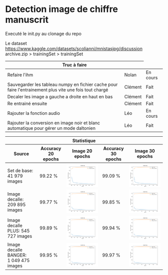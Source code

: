 # Detection image de chiffre manuscrit

Executé le init.py au clonage du repo

Le dataset <https://www.kaggle.com/datasets/scolianni/mnistasjpg/discussion>
archive.zip > trainingSet > trainingSet

<table>
    <thead>
        <tr>
            <th colspan="2">Truc à faire</th>
        </tr>
    </thead>
    <tbody>
        <tr>
            <td>Refaire l'ihm</td>
            <td>Nolan</td>
            <td>En cours</td>
        </tr>
        <tr>
            <td>Sauvegarder les tableau numpy en fichier cache pour faire l'entrainement plus vite une fois tout chargé</td>
            <td>Clément</td>
            <td>Fait</td>
        </tr>
        <tr>
            <td>Decaler les image a gauche a droite en haut en bas</td>
            <td>Clément</td>
            <td>Fait</td>
        </tr>
        <tr>
            <td>Re entrainé ensuite</td>
            <td>Clément</td>
            <td>Fait</td>
        </tr>
        <tr>
            <td>Rajouter la fonction audio</td>
            <td>Léo</td>
            <td>En cours</td>
        </tr>
        <tr>
            <td>Rajouter la conversion en image noir et blanc automatique pour gérer un mode daltonien</td>
            <td>Léo</td>
            <td>Fait</td>
        </tr>
    </tbody>
</table>

<table>
    <thead>
        <tr>
            <th colspan="5">Statistique</th>
        </tr>
        <tr>
            <th>Source</th>
            <th>Accuracy 20 epochs</th>
            <th>Image 20 epochs</th>
            <th>Accuracy 30 epochs</th>
            <th>Image 30 epochs</th>
        </tr>
    </thead>
    <tbody>
        <tr>
            <td>Set de base: 41 979 images</td>
            <td>99.22 %</td>
            <td><img src="stat/model_loss_accuracy_base_20.png"></th>
            <td>99.09 %</td>
            <td><img src="stat/model_loss_accuracy_base_30.png"></th>
        </tr>
        <tr>
            <td>Image decalle: 209 895 images</td>
            <td>99.77 %</td>
            <td><img src="stat/model_loss_accuracy_decalle_20.png"></th>
            <td>99.85 %</td>
            <td><img src="stat/model_loss_accuracy_decalle_30.png"></th>
        </tr>
        <tr>
            <td>Image decalle PLUS: 545 727 images</td>
            <td>99.89 %</td>
            <td><img src="stat/model_loss_accuracy_decalle_plus_20.png"></th>
            <td>99.94 %</td>
            <td><img src="stat/model_loss_accuracy_decalle_plus_30.png"></th>
        </tr>
        <tr>
            <td>Image decalle BANGER: 1 049 475 images</td>
            <td>99.95 %</td>
            <td><img src="stat/model_loss_accuracy_decalle_banger_20.png"></th>
            <td>99.97 %</td>
            <td><img src="stat/model_loss_accuracy_decalle_banger_30.png"></th>
        </tr>
    </tbody>
</table>
